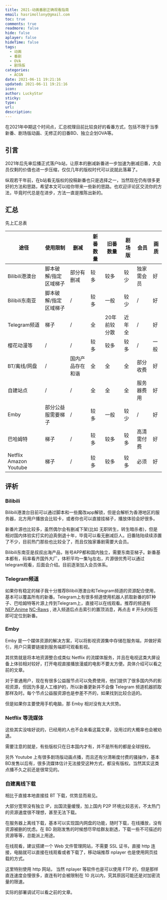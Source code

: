 ```yaml
---
title: 2021-动画番剧正确观看指南
email: hasrimollony@gmail.com
toc: true
comments: true
readmore: false
hide: false
aplayer: false
hideTime: false
tags:
  - 动画
  - 番剧
  - OVA
  - 剧场版
categories:
  - ACGN
date: 2021-06-11 19:21:16
updated: 2021-06-11 19:21:16
icon:
author: LuckyStar
sticky:
type:
url:
description:
---
```


在2021年中期这个时间点，汇总梳理目前比较良好的看番方式，包括不限于当季新番、剧场版动画、无修正的旧番BD、独立企划OVA等。



<!-- more -->

## 引言

2021年后先审后播正式落户b站，让原本的删减新番进一步加速为删减旧番，大会员仅剩的价值也进一步压缩，仅仅几年的版权时代可以说就此落幕了。

纵观若干年前，在b站看无版权的投稿新番也只是选择之一，当然现在仍有很多更好的方法和思路，希望本文可以给你带来一些新的思路。也欢迎评论区交流你的方法，毕竟时代总是在进步，方法一直是推陈出新的。

## 汇总

先上汇总表

| 途径                   | 使用限制              | 删减             | 新番数量 | 旧番数量     | 剧场版 | 会员       | 画质 |
| ---------------------- | --------------------- | ---------------- | -------- | ------------ | ------ | ---------- | ---- |
| Bilibili港澳台         | 脚本破解/指定区域梯子 | 部分有删减       | 较多     | 较多         | 较少   | 独家需会员 | 好   |
| Bilibili东南亚         | 脚本破解/指定区域梯子 | /                | 较多     | 一般         | 较少   | /          | 好   |
| Telegram频道           | 梯子                  | /                | 全       | 20年前较分散 | 近年全 | /          | 好   |
| 樱花动漫等             | /                     | /                | 较多     | 较多         | 较多   | /          | 一般 |
| BT/离线/网盘           | /                     | 国内产品存在和谐 | 全       | 全           | 全     | 部分收费   | 好   |
| 自建站点               | /                     | /                | 全       | 全           | 全     | 服务器费用 | 好   |
| Emby                   | 部分公益服需要梯子    | /                | 较多     | 一般         | 较少   | /          | 好   |
| 巴哈姆特               | 梯子                  | /                | 较多     | 较多         | 较多   | 高清需付费 | 好   |
| Netflix Amazon Youtube | 梯子                  | /                | 较多     | 较多         | 较多   | 必须       | 好   |

## 评析

### Bilibili

Bilibili港澳台目前可以通过脚本和一些魔改app解锁，但是会解析为香港地区的服务器，北方用户播放会比较卡，或者你也可以直接挂梯子，播放体验会好很多。

新番片源也比较多，虽然偶尔会有删减下架(比如 无职转生，转生暗杀者)，但是相对国内体验实打实的迫真倒退十年，毕竟可以看无删减巨人。旧番陆陆续续添置了不少，目前热门那些也比较全了，而且仅独家番剧需要大会员。



Bilibili东南亚是叔叔出海产品，账号APP都和国内独立，需要东南亚梯子。新番基本都有，码率看齐国外大厂，体积平均一集1g左右，片源很优秀可以通过telegram观看，后面会介绍。目前逐渐加入会员体系。

### Telegram频道

如果你有稳定的梯子我十分推荐Bilibili港澳台和Telegram频道的资源配合使用，基本可以覆盖所有的新番。Telegram上有很多频道使用机器人抓取新番的BT种子、巴哈姆特等片源上传到Telegram上，直接可以在线观看。推荐的频道有 [NEP.Anime](https://t.me/AnimeNep)  [NC-Raws](https://t.me/NC_Raws_Channel) , 进入频道后点击索引的置顶消息，再点击 # 开头的标签即可定位到新番。

### Emby

Emby 是一个媒体资源的解决方案，可以将影视资源集中存储在服务端，并做好索引，用户只需要链接到服务端即可观看影视。

其优势就是将本地资源整合成类似 Netflix 的流媒体服务，并且在电视这类大屏设备上体验相对较好，打开电视直接播放漫威的电影不要太方便。具体介绍可以看之前的文章。



对于普通用户，现在有很多公益服节点可以免费使用，他们提供了很多国内外的影视资源，但因为多是人工维护的，所以新番更新并不会像 Telegram 频道机器抓取那样及时。每个节点公益服资源也是参差不齐的，如果找到比较合适的。

但是如果你主要使用手机电脑，那 Emby 相对没有太大优势。



### Netflix 等流媒体

这些其实没啥好说的，已经用的人也不会来看这篇文章，没用过的大概率也会被劝退。

需要注意的就是，有些版权只在日本国内才有，并不是所有的都是全球授权。



另外 Youtube 上有很多剧场版动画点播，而且还有分清晰度付费的骚操作，基本BD发售以后有，很多流媒体估计无法接受这种方式，都没有版权。当然其实这类点播不久之前还是很常见的。



### 自建离线下载

相比于直接本地直接挂 BT 下载，优势显而易见。

大部分宽带没有独立 IP，出国流量缓慢，加上国内 P2P 环境比较恶劣，不太热门的资源速度很不理想，甚至无法下载。

在服务器上离线下载，基本可以实现国内网盘的功能，随时下载，在线播放，没有资源被删的忧虑。在 BD 刚刚发售的时候想尽早给群友剧透，下载一些不可描述的资源等等，总能派上用途。



在线观看，建议搭建一个 Web 文件管理网站，不需要 SSL 证书，直接 http 连接，电脑就可以直接在线观看或者下载了，移动端推荐 nplayer 也是使用网页挂载的方式。

这里特别使用 http 网站， 当然 nplayer 等软件也是可以使用 FTP 的，但是那样直连速度会慢很多，直连有时会被限制在 10 兆以内，究其原因可能还是对加密流量的限速。

实际的部署调试可以看之前的文章。







